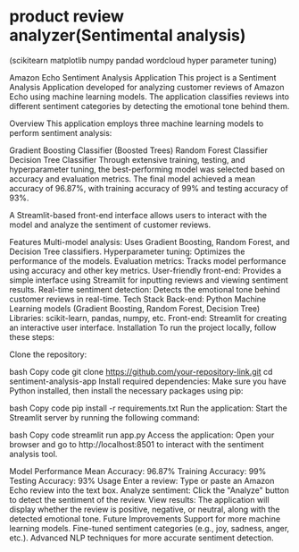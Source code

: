 # product review analyzer(Sentimental analysis) 
(scikitearn matplotlib numpy pandad wordcloud hyper parameter tuning) 

Amazon Echo Sentiment Analysis Application
This project is a Sentiment Analysis Application developed for analyzing customer reviews of Amazon Echo using machine learning models. The application classifies reviews into different sentiment categories by detecting the emotional tone behind them.

Overview
This application employs three machine learning models to perform sentiment analysis:

Gradient Boosting Classifier (Boosted Trees)
Random Forest Classifier
Decision Tree Classifier
Through extensive training, testing, and hyperparameter tuning, the best-performing model was selected based on accuracy and evaluation metrics. The final model achieved a mean accuracy of 96.87%, with training accuracy of 99% and testing accuracy of 93%.

A Streamlit-based front-end interface allows users to interact with the model and analyze the sentiment of customer reviews.

Features
Multi-model analysis: Uses Gradient Boosting, Random Forest, and Decision Tree classifiers.
Hyperparameter tuning: Optimizes the performance of the models.
Evaluation metrics: Tracks model performance using accuracy and other key metrics.
User-friendly front-end: Provides a simple interface using Streamlit for inputting reviews and viewing sentiment results.
Real-time sentiment detection: Detects the emotional tone behind customer reviews in real-time.
Tech Stack
Back-end:
Python
Machine Learning models (Gradient Boosting, Random Forest, Decision Tree)
Libraries: scikit-learn, pandas, numpy, etc.
Front-end:
Streamlit for creating an interactive user interface.
Installation
To run the project locally, follow these steps:

Clone the repository:

bash
Copy code
git clone https://github.com/your-repository-link.git
cd sentiment-analysis-app
Install required dependencies: Make sure you have Python installed, then install the necessary packages using pip:

bash
Copy code
pip install -r requirements.txt
Run the application: Start the Streamlit server by running the following command:

bash
Copy code
streamlit run app.py
Access the application: Open your browser and go to http://localhost:8501 to interact with the sentiment analysis tool.

Model Performance
Mean Accuracy: 96.87%
Training Accuracy: 99%
Testing Accuracy: 93%
Usage
Enter a review: Type or paste an Amazon Echo review into the text box.
Analyze sentiment: Click the "Analyze" button to detect the sentiment of the review.
View results: The application will display whether the review is positive, negative, or neutral, along with the detected emotional tone.
Future Improvements
Support for more machine learning models.
Fine-tuned sentiment categories (e.g., joy, sadness, anger, etc.).
Advanced NLP techniques for more accurate sentiment detection.
